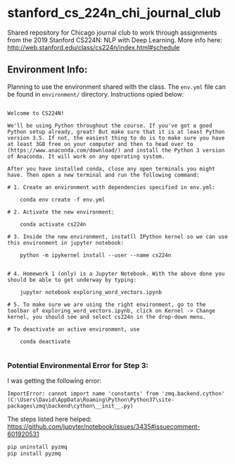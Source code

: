 # stanford_cs_224n_chi_journal_club
Shared repository for Chicago journal club to work through assignments from the 2019 Stanford CS224N: NLP with Deep Learning. More info here: http://web.stanford.edu/class/cs224n/index.html#schedule

## Environment Info: 

Planning to use the environment shared with the class. The `env.yml` file can be found in `environment/` directory. Instructions opied below: 

```

Welcome to CS224N!

We'll be using Python throughout the course. If you've got a good Python setup already, great! But make sure that it is at least Python version 3.5. If not, the easiest thing to do is to make sure you have at least 3GB free on your computer and then to head over to (https://www.anaconda.com/download/) and install the Python 3 version of Anaconda. It will work on any operating system.

After you have installed conda, close any open terminals you might have. Then open a new terminal and run the following command:

# 1. Create an environment with dependencies specified in env.yml:
    
    conda env create -f env.yml

# 2. Activate the new environment:
    
    conda activate cs224n
    
# 3. Inside the new environment, instatll IPython kernel so we can use this environment in jupyter notebook: 
    
    python -m ipykernel install --user --name cs224n


# 4. Homework 1 (only) is a Jupyter Notebook. With the above done you should be able to get underway by typing:

    jupyter notebook exploring_word_vectors.ipynb
    
# 5. To make sure we are using the right environment, go to the toolbar of exploring_word_vectors.ipynb, click on Kernel -> Change kernel, you should see and select cs224n in the drop-down menu.

# To deactivate an active environment, use
    
    conda deactivate
    
```

### Potential Environmental Error for Step 3: 

I was getting the following error: 

```
ImportError: cannot import name 'constants' from 'zmq.backend.cython' (C:\Users\David\AppData\Roaming\Python\Python37\site-packages\zmq\backend\cython\__init__.py)
```

The steps listed here helped: https://github.com/jupyter/notebook/issues/3435#issuecomment-601920531

```python
pip uninstall pyzmq
pip install pyzmq
```
